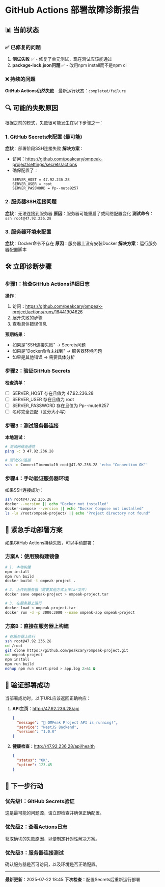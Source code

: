 # GitHub Actions 部署故障诊断报告

## 📊 当前状态

### ✅ 已修复的问题
1. **测试失败** ✅ - 修复了单元测试，现在测试应该能通过
2. **package-lock.json问题** ✅ - 改用npm install而不是npm ci

### ❌ 持续的问题
**GitHub Actions仍然失败** - 最新运行状态：`completed/failure`

## 🔍 可能的失败原因

根据之前的模式，失败很可能发生在以下步骤之一：

### 1. **GitHub Secrets未配置** (最可能)
**症状**：部署阶段SSH连接失败
**解决方案**：
- 访问：https://github.com/peakcary/ompeak-project/settings/secrets/actions
- 确保配置了：
  ```
  SERVER_HOST = 47.92.236.28
  SERVER_USER = root
  SERVER_PASSWORD = Pp--mute9257
  ```

### 2. **服务器SSH连接问题**
**症状**：无法连接到服务器
**原因**：服务器可能重启了或网络配置变化
**测试命令**：`ssh root@47.92.236.28`

### 3. **服务器环境未配置**
**症状**：Docker命令不存在
**原因**：服务器上没有安装Docker
**解决方案**：运行服务器配置脚本

## 🛠️ 立即诊断步骤

### 步骤1：检查GitHub Actions详细日志
**操作**：
1. 访问：https://github.com/peakcary/ompeak-project/actions/runs/16441904626
2. 展开失败的步骤
3. 查看具体错误信息

**预期结果**：
- 如果是"SSH连接失败" → Secrets问题
- 如果是"Docker命令未找到" → 服务器环境问题
- 如果是其他错误 → 需要具体分析

### 步骤2：验证GitHub Secrets
**检查清单**：
- [ ] SERVER_HOST 存在且值为 47.92.236.28
- [ ] SERVER_USER 存在且值为 root
- [ ] SERVER_PASSWORD 存在且值为 Pp--mute9257
- [ ] 名称完全匹配（区分大小写）

### 步骤3：测试服务器连接
**本地测试**：
```bash
# 测试网络连通性
ping -c 3 47.92.236.28

# 测试SSH连接
ssh -o ConnectTimeout=10 root@47.92.236.28 'echo "Connection OK"'
```

### 步骤4：手动验证服务器环境
如果SSH连接成功：
```bash
ssh root@47.92.236.28
docker --version || echo "Docker not installed"
docker-compose --version || echo "Docker Compose not installed"
ls -la /root/ompeak-project/ || echo "Project directory not found"
```

## 🚨 紧急手动部署方案

如果GitHub Actions持续失败，可以手动部署：

### 方案A：使用预构建镜像
```bash
# 1. 本地构建
npm install
npm run build
docker build -t ompeak-project .

# 2. 上传到服务器（需要其他方式上传tar文件）
docker save ompeak-project > ompeak-project.tar

# 3. 在服务器上运行
docker load < ompeak-project.tar
docker run -d -p 3000:3000 --name ompeak-app ompeak-project
```

### 方案B：直接在服务器上构建
```bash
# 在服务器上执行
ssh root@47.92.236.28
cd /root
git clone https://github.com/peakcary/ompeak-project.git
cd ompeak-project
npm install
npm run build
nohup npm run start:prod > app.log 2>&1 &
```

## 📱 验证部署成功

当部署成功时，以下URL应该返回正确响应：

1. **API主页**：http://47.92.236.28/api
   ```json
   {
     "message": "🎉 OMPeak Project API is running!",
     "service": "NestJS Backend",
     "version": "1.0.0"
   }
   ```

2. **健康检查**：http://47.92.236.28/api/health
   ```json
   {
     "status": "OK",
     "uptime": 123.45
   }
   ```

## 🎯 下一步行动

### 优先级1：GitHub Secrets验证
这是最可能的问题源，请立即检查并确保正确配置。

### 优先级2：查看Actions日志
获取确切的失败原因，以便制定针对性解决方案。

### 优先级3：服务器连接测试
确认服务器是否可访问，以及环境是否正确配置。

---
**最新更新**：2025-07-22 18:45
**下次检查**：配置Secrets后重新运行部署